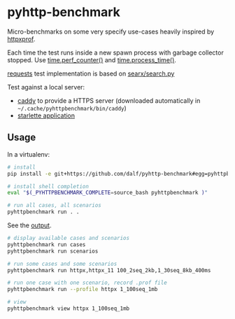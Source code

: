 # pyhttp-benchmark
Micro-benchmarks on some very specify use-cases heavily inspired by [httpxprof](https://github.com/florimondmanca/httpxprof).

Each time the test runs inside a new spawn process with garbage collector stopped.
Use [time.perf_counter()](https://docs.python.org/3/library/time.html#time.perf_counter) and [time.process_time()](https://docs.python.org/3/library/time.html#time.process_time).

[requests](https://github.com/dalf/pyhttp-benchmark/blob/master/src/pyhttpbenchmark/cases/requests.py) test implementation is based on [searx/search.py](https://github.com/asciimoo/searx/blob/fc5d1c69cc01ec1c44e5d2d9644269b6b737fa5a/searx/search.py#L221-L239)

Test against a local server:
* [caddy](https://caddyserver.com/) to provide a HTTPS server (downloaded automatically in ```~/.cache/pyhttpbenchmark/bin/caddy```)
* [starlette application](https://github.com/dalf/pyhttp-benchmark/blob/master/src/pyhttpbenchmark/server/app.py)

## Usage

In a virtualenv:
```sh
# install
pip install -e git+https://github.com/dalf/pyhttp-benchmark#egg=pyhttpbenchmark

# install shell completion
eval "$(_PYHTTPBENCHMARK_COMPLETE=source_bash pyhttpbenchmark )"

# run all cases, all scenarios
pyhttpbenchmark run . .
```

See the [output](output.md).

```sh
# display available cases and scenarios
pyhttpbenchmark run cases
pyhttpbenchmark run scenarios

# run some cases and some scenarios
pyhttpbenchmark run httpx,httpx_11 100_2seq_2kb,1_30seq_8kb_400ms

# run one case with one scenario, record .prof file
pyhttpbenchmark run --profile httpx 1_100seq_1mb

# view
pyhttpbenchmark view httpx 1_100seq_1mb
```
